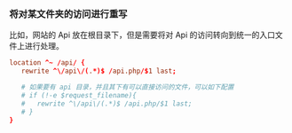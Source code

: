 ### 将对某文件夹的访问进行重写
比如，网站的 Api 放在根目录下，但是需要将对 Api 的访问转向到统一的入口文件上进行处理。

```conf
location ^~ /api/ {
   rewrite ^\/api\/(.*)$ /api.php/$1 last;

   # 如果要有 api 目录，并且其下有可以直接访问的文件，可以如下配置
   # if (!-e $request_filename){
   #   rewrite ^\/api\/(.*)$ /api.php/$1 last;
   # }
}
```


